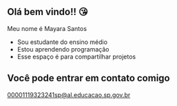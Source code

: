 ## Olá bem vindo!! 😘

Meu nome é Mayara Santos 

- Sou estudante do ensino médio
- Estou aprendendo programação
- Esse espaço é para compartilhar projetos
  
## Você pode entrar em contato comigo 

00001119323241sp@al.educacao.sp.gov.br
